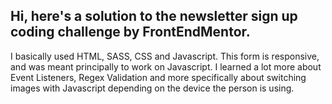 ## Hi, here's a solution to the newsletter sign up coding challenge by FrontEndMentor. 

 I basically used HTML, SASS, CSS and Javascript.
 This form is responsive, and was meant principally to work on Javascript. 
 I learned a lot more about Event Listeners, Regex Validation and more specifically about switching images with Javascript depending on the device the person is using. 
